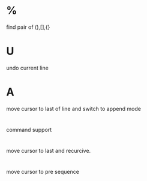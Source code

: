 # %

find pair of (),[],{} 

# U

 undo current line 

# A

 move cursor to last of line and switch to append mode

# <Ctrl-d> 

 command  support

# <Ctrl-o> 

 move cursor to last and recurcive.

# <Ctrl-i> 

 move cursor to pre sequence




